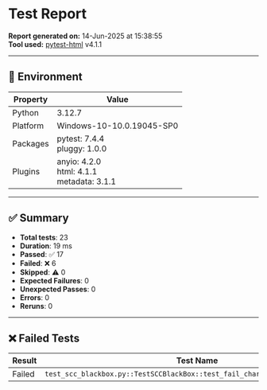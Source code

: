 # Test Report

**Report generated on:** 14-Jun-2025 at 15:38:55  
**Tool used:** [pytest-html](https://github.com/pytest-dev/pytest-html) v4.1.1

---

## 🧪 Environment

| Property   | Value                              |
|------------|------------------------------------|
| Python     | 3.12.7                             |
| Platform   | Windows-10-10.0.19045-SP0          |
| Packages   | pytest: 7.4.4<br>pluggy: 1.0.0     |
| Plugins    | anyio: 4.2.0<br>html: 4.1.1<br>metadata: 3.1.1 |

---

## ✅ Summary

- **Total tests**: 23  
- **Duration**: 19 ms  
- **Passed**: ✅ 17  
- **Failed**: ❌ 6  
- **Skipped**: ⚠️ 0  
- **Expected Failures**: 0  
- **Unexpected Passes**: 0  
- **Errors**: 0  
- **Reruns**: 0  

---

## ❌ Failed Tests

| Result | Test Name |
|--------|-----------|
| Failed | `test_scc_blackbox.py::TestSCCBlackBox::test_fail_charge_at_cold_temperature` |
